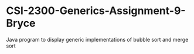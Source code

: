 # CSI-2300-Generics-Assignment-9-Bryce
Java program to display generic implementations of bubble sort and merge sort
